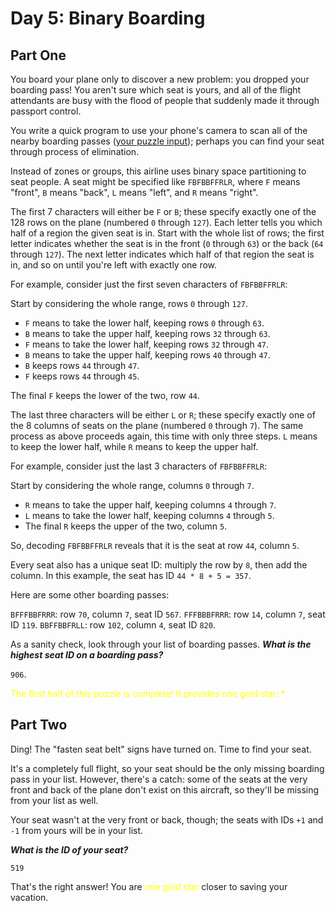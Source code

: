# Day 5: Binary Boarding

## Part One

You board your plane only to discover a new problem: you dropped your boarding pass! You aren't sure which seat is
yours, and all of the flight attendants are busy with the flood of people that suddenly made it through passport
control.

You write a quick program to use your phone's camera to scan all of the nearby boarding passes
([your puzzle input](data.txt)); perhaps you can find your seat through process of elimination.

Instead of zones or groups, this airline uses binary space partitioning to seat people. A seat might be specified like
`FBFBBFFRLR`, where `F` means "front", `B` means "back", `L` means "left", and `R` means "right".

The first 7 characters will either be `F` or `B`; these specify exactly one of the 128 rows on the plane (numbered `0`
through `127`). Each letter tells you which half of a region the given seat is in. Start with the whole list of rows;
the first letter indicates whether the seat is in the front (`0` through `63`) or the back (`64` through `127`). The
next letter indicates which half of that region the seat is in, and so on until you're left with exactly one row.

For example, consider just the first seven characters of `FBFBBFFRLR`:

Start by considering the whole range, rows `0` through `127`.
* `F` means to take the lower half, keeping rows `0` through `63`.
* `B` means to take the upper half, keeping rows `32` through `63`.
* `F` means to take the lower half, keeping rows `32` through `47`.
* `B` means to take the upper half, keeping rows `40` through `47`.
* `B` keeps rows `44` through `47`.
* `F` keeps rows `44` through `45`.

The final `F` keeps the lower of the two, row `44`.
  
The last three characters will be either `L` or `R`; these specify exactly one of the 8 columns of seats on the plane
(numbered `0` through `7`). The same process as above proceeds again, this time with only three steps. `L` means to keep
the lower half, while `R` means to keep the upper half.

For example, consider just the last 3 characters of `FBFBBFFRLR`:

Start by considering the whole range, columns `0` through `7`.
* `R` means to take the upper half, keeping columns `4` through `7`.
* `L` means to take the lower half, keeping columns `4` through `5`.
* The final `R` keeps the upper of the two, column `5`.

So, decoding `FBFBBFFRLR` reveals that it is the seat at row `44`, column `5`.

Every seat also has a unique seat ID: multiply the row by `8`, then add the column.
In this example, the seat has ID `44 * 8 + 5 = 357`.

Here are some other boarding passes:

`BFFFBBFRRR`: row `70`, column `7`, seat ID `567`.
`FFFBBBFRRR`: row `14`, column `7`, seat ID `119`.
`BBFFBBFRLL`: row `102`, column `4`, seat ID `820`.

As a sanity check, look through your list of boarding passes. ***What is the highest seat ID on a boarding pass?***

`906`.

<span style="color:yellow">The first half of this puzzle is complete! It provides one gold star: *</span>

## Part Two

Ding! The "fasten seat belt" signs have turned on. Time to find your seat.

It's a completely full flight, so your seat should be the only missing boarding pass in your list. However, there's a
catch: some of the seats at the very front and back of the plane don't exist on this aircraft, so they'll be missing
from your list as well.

Your seat wasn't at the very front or back, though; the seats with IDs `+1` and `-1` from yours will be in your list.

***What is the ID of your seat?***

`519`

That's the right answer! You are <span style="color:yellow">one gold star</span> closer to saving your vacation.